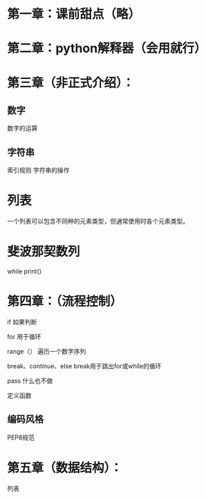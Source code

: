 # 第一章：课前甜点（略）
# 第二章：python解释器（会用就行）
# 第三章（非正式介绍）：
## 数字
数字的运算
## 字符串
索引规则
字符串的操作

# 列表
一个列表可以包含不同种的元素类型，但通常使用时各个元素类型。

# 斐波那契数列
while 
print()

# 第四章：（流程控制）
if
如果判断

for
用于循环	

range（）
遍历一个数字序列

break、continue、else
break用于跳出for或while的循环

pass
什么也不做

定义函数


## 编码风格
PEP8规范


# 第五章（数据结构）：
列表

